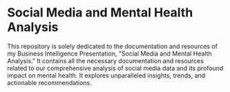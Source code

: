 # Social Media and Mental Health Analysis
This repository is solely dedicated to the documentation and resources of my Business Intelligence Presentation, "Social Media and Mental Health Analysis." It contains all the necessary documentation and resources related to our comprehensive analysis of social media data and its profound impact on mental health. It explores unparalleled insights, trends, and actionable recommendations.
